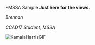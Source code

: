 *MSSA Sample
**Just here for the views.**


*Brennan*

*CCAD17 Student, MSSA*

![KamalaHarrisGIF](https://github.com/user-attachments/assets/a97effc0-77dc-4963-a5a0-8ad3339bee63)
